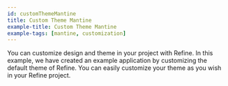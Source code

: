 ```yaml
---
id: customThemeMantine
title: Custom Theme Mantine
example-title: Custom Theme Mantine
example-tags: [mantine, customization]
---
```


You can customize design and theme in your project with Refine. In this example, we have created an example application by customizing the default theme of Refine. You can easily customize your theme as you wish in your Refine project.

<CodeSandboxExample path="customization-theme-mantine" />
